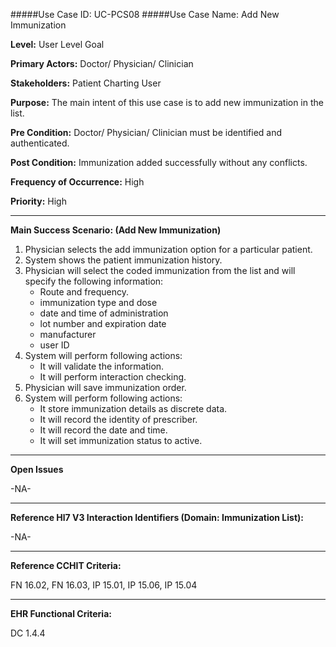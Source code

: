 #####Use Case ID: UC-PCS08
#####Use Case Name: Add New Immunization

**Level:**                     User Level Goal

**Primary Actors:**            Doctor/ Physician/ Clinician 

**Stakeholders:**              Patient Charting User

**Purpose:**                   The main intent of this use case is to add new immunization in the list.

**Pre Condition:**             Doctor/ Physician/ Clinician must be identified and authenticated.  

**Post Condition:**            Immunization added successfully without any conflicts.  

**Frequency of Occurrence:**   High

**Priority:**                  High
__________________________________________________________
**Main Success Scenario: (Add New Immunization)**

1.	Physician selects the add immunization option for a particular patient.
2.	System shows the patient immunization history.
3.	Physician will select the coded immunization from the list and will specify the following information:
    * Route and frequency.
    * immunization type and dose
    * date and time of administration
    * lot number and expiration date
    * manufacturer
    * user ID
4.	System will perform following actions:
    * It will validate the information.
    * It will perform interaction checking.
5.	Physician will save immunization order.
6.	System will perform following actions:
    * It store immunization details as discrete data.
    * It will record the identity of prescriber.
    * It will record the date and time.
    * It will set immunization status to active.

_______________________________________________________________
**Open Issues**

-NA-
_______________________________________________________________
**Reference Hl7 V3 Interaction Identifiers (Domain: Immunization List):**

-NA-
_______________________________________________________________
**Reference CCHIT Criteria:**

FN 16.02, FN 16.03, IP 15.01, IP 15.06, IP 15.04  

_______________________________________________________________
**EHR Functional Criteria:**

DC 1.4.4
